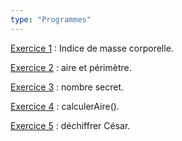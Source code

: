 ```yaml
---
type: "Programmes"
---
```

[Exercice 1](exercices/programmes/prog-01.html) : Indice de masse corporelle.

[Exercice 2](exercices/programmes/prog-02.html) : aire et périmètre.

[Exercice 3](exercices/programmes/prog-03.html) : nombre secret.

[Exercice 4](exercices/programmes/prog-04.html) : calculerAire().

[Exercice 5](exercices/programmes/prog-05.html) : déchiffrer César.
